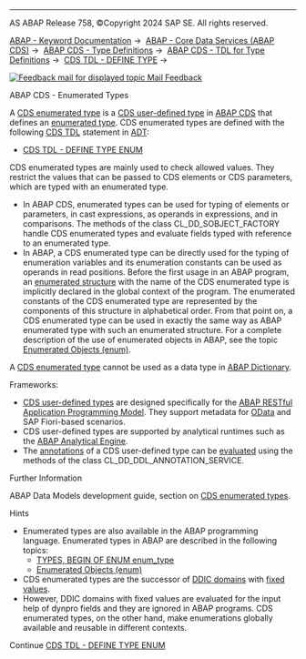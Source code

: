   

* * *

AS ABAP Release 758, ©Copyright 2024 SAP SE. All rights reserved.

[ABAP - Keyword Documentation](javascript:call_link\('abenabap.htm'\)) →  [ABAP - Core Data Services (ABAP CDS)](javascript:call_link\('abencds.htm'\)) →  [ABAP CDS - Type Definitions](javascript:call_link\('abencds_tdl.htm'\)) →  [ABAP CDS - TDL for Type Definitions](javascript:call_link\('abencds_types.htm'\)) →  [CDS TDL - DEFINE TYPE](javascript:call_link\('abencds_define_type.htm'\)) → 

 [![](Mail.gif?object=Mail.gif "Feedback mail for displayed topic") Mail Feedback](mailto:f1_help@sap.com?subject=Feedback%20on%20ABAP%20Documentation&body=Document:%20ABAP%20CDS%20-%20Enumerated%20Types%2C%20ABENCDS_ENUMERATION_TYPES%2C%20758%0D%0A%0D%0AError:%0D%0A%0D%0A%0D%0A%0D%0ASuggestion%20for%20improvement:)

ABAP CDS - Enumerated Types

A [CDS enumerated type](javascript:call_link\('abencds_enum_type_glosry.htm'\) "Glossary Entry") is a [CDS user-defined type](javascript:call_link\('abencds_user_defined_type_glosry.htm'\) "Glossary Entry") in [ABAP CDS](javascript:call_link\('abenabap_cds_glosry.htm'\) "Glossary Entry") that defines an [enumerated type](javascript:call_link\('abenenum_type_glosry.htm'\) "Glossary Entry"). CDS enumerated types are defined with the following [CDS TDL](javascript:call_link\('abencds_tdl_glosry.htm'\) "Glossary Entry") statement in [ADT](javascript:call_link\('abenadt_glosry.htm'\) "Glossary Entry"):

-   [CDS TDL - DEFINE TYPE ENUM](javascript:call_link\('abencds_define_enum_type.htm'\))

CDS enumerated types are mainly used to check allowed values. They restrict the values that can be passed to CDS elements or CDS parameters, which are typed with an enumerated type.

-   In ABAP CDS, enumerated types can be used for typing of elements or parameters, in cast expressions, as operands in expressions, and in comparisons. The methods of the class CL\_DD\_SOBJECT\_FACTORY handle CDS enumerated types and evaluate fields typed with reference to an enumerated type.
-   In ABAP, a CDS enumerated type can be directly used for the typing of enumeration variables and its enumeration constants can be used as operands in read positions. Before the first usage in an ABAP program, an [enumerated structure](javascript:call_link\('abenenumerated_structure_glosry.htm'\) "Glossary Entry") with the name of the CDS enumerated type is implicitly declared in the global context of the program. The enumerated constants of the CDS enumerated type are represented by the components of this structure in alphabetical order. From that point on, a CDS enumerated type can be used in exactly the same way as ABAP enumerated type with such an enumerated structure. For a complete description of the use of enumerated objects in ABAP, see the topic [Enumerated Objects (enum)](javascript:call_link\('abenenumerated_types_usage.htm'\)).

A [CDS enumerated type](javascript:call_link\('abencds_enum_type_glosry.htm'\) "Glossary Entry") cannot be used as a data type in [ABAP Dictionary](javascript:call_link\('abenabap_dictionary_glosry.htm'\) "Glossary Entry").

Frameworks:

-   [CDS user-defined types](javascript:call_link\('abencds_user_defined_type_glosry.htm'\) "Glossary Entry") are designed specifically for the [ABAP RESTful Application Programming Model](javascript:call_link\('abenarap_glosry.htm'\) "Glossary Entry"). They support metadata for [OData](javascript:call_link\('abenodata_glosry.htm'\) "Glossary Entry") and SAP Fiori-based scenarios.
-   CDS user-defined types are supported by analytical runtimes such as the [ABAP Analytical Engine](javascript:call_link\('abenabap_ae_glosry.htm'\) "Glossary Entry").
-   The [annotations](javascript:call_link\('abencds_annotation_glosry.htm'\) "Glossary Entry") of a CDS user-defined type can be [evaluated](javascript:call_link\('abencds_annotations_analysis.htm'\)) using the methods of the class CL\_DD\_DDL\_ANNOTATION\_SERVICE.

Further Information

ABAP Data Models development guide, section on [CDS enumerated types](https://help.sap.com/docs/ABAP_Cloud/aaae421481034feab3e71dd9e0f643bf/3a696faff43246cebba2309fb0842acb?version=sap_cross_product_abap).

Hints

-   Enumerated types are also available in the ABAP programming language. Enumerated types in ABAP are described in the following topics:
    -   [TYPES, BEGIN OF ENUM enum\_type](javascript:call_link\('abaptypes_enum.htm'\))
    -   [Enumerated Objects (enum)](javascript:call_link\('abenenumerated_types_usage.htm'\))
-   CDS enumerated types are the successor of [DDIC domains](javascript:call_link\('abendomain_glosry.htm'\) "Glossary Entry") with [fixed values](javascript:call_link\('abenfixed_value_glosry.htm'\) "Glossary Entry").
-   However, DDIC domains with fixed values are evaluated for the input help of dynpro fields and they are ignored in ABAP programs. CDS enumerated types, on the other hand, make enumerations globally available and reusable in different contexts.

Continue
[CDS TDL - DEFINE TYPE ENUM](javascript:call_link\('abencds_define_enum_type.htm'\))